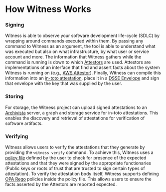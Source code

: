 # How Witness Works

### Signing
Witness is able to observe your software development life-cycle (SDLC) by wrapping around commands executed within them. By passing any command to Witness as an argument, the tool is able to understand what was executed but also on what infrastructure, by what user or service account and more. The information that Witness gathers while the command is running is down to which [Attestors](/docs/concepts/attestor.md) are used. Attestors are implementations of an interface that find and assert facts about the system Witness is running on (e.g., [AWS Attestor](docs/attestors/aws-iid.md)). Finally, Witness can compile this information into an [in-toto attestation](https://github.com/in-toto/attestation), place it in a [DSSE Envelope](https://github.com/secure-systems-lab/dsse) and sign that envelope with the key that was supplied by the user. 

### Storing
For storage, the Witness project can upload signed attestations to an [Archivista](https://github.com/in-toto/archivista) server, a graph and storage service for in-toto attestations. This enables the discovery and retrieval of attestations for verification of software artifacts.

### Verifying
Witness allows users to verify the attestations that they generate by providing the `witness verify` command. To achieve this, Witness uses a [policy file](./docs/concepts/policy.md) defined by the user to check for presence of the expected attestations and that they were signed by the appropriate functionaries (Public keys or roots of trust that are trusted to sign certain types of attestation). To verify the attestation body itself, Witness supports defining [OPA Rego](https://www.openpolicyagent.org/docs/latest/policy-language/) policies inside the policy file. This allows users to ensure the facts asserted by the Attestors are reported expected.


